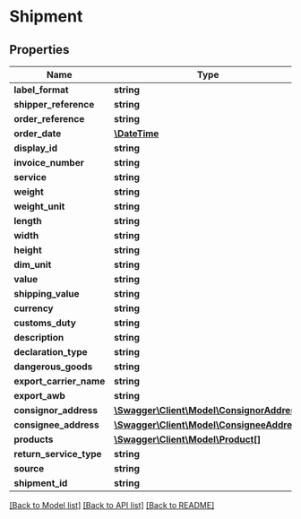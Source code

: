 # Shipment

## Properties
Name | Type | Description | Notes
------------ | ------------- | ------------- | -------------
**label_format** | **string** |  | [optional] 
**shipper_reference** | **string** |  | [optional] 
**order_reference** | **string** |  | [optional] 
**order_date** | [**\DateTime**](\DateTime.md) |  | [optional] 
**display_id** | **string** |  | [optional] 
**invoice_number** | **string** |  | [optional] 
**service** | **string** |  | [optional] 
**weight** | **string** |  | [optional] 
**weight_unit** | **string** |  | [optional] 
**length** | **string** |  | [optional] 
**width** | **string** |  | [optional] 
**height** | **string** |  | [optional] 
**dim_unit** | **string** |  | [optional] 
**value** | **string** |  | [optional] 
**shipping_value** | **string** |  | [optional] 
**currency** | **string** |  | [optional] 
**customs_duty** | **string** |  | [optional] 
**description** | **string** |  | [optional] 
**declaration_type** | **string** |  | [optional] 
**dangerous_goods** | **string** |  | [optional] 
**export_carrier_name** | **string** |  | [optional] 
**export_awb** | **string** |  | [optional] 
**consignor_address** | [**\Swagger\Client\Model\ConsignorAddress**](ConsignorAddress.md) |  | [optional] 
**consignee_address** | [**\Swagger\Client\Model\ConsigneeAddress**](ConsigneeAddress.md) |  | [optional] 
**products** | [**\Swagger\Client\Model\Product[]**](Product.md) |  | [optional] 
**return_service_type** | **string** |  | [optional] 
**source** | **string** |  | [optional] 
**shipment_id** | **string** |  | [optional] 

[[Back to Model list]](../../README.md#documentation-for-models) [[Back to API list]](../../README.md#documentation-for-api-endpoints) [[Back to README]](../../README.md)

